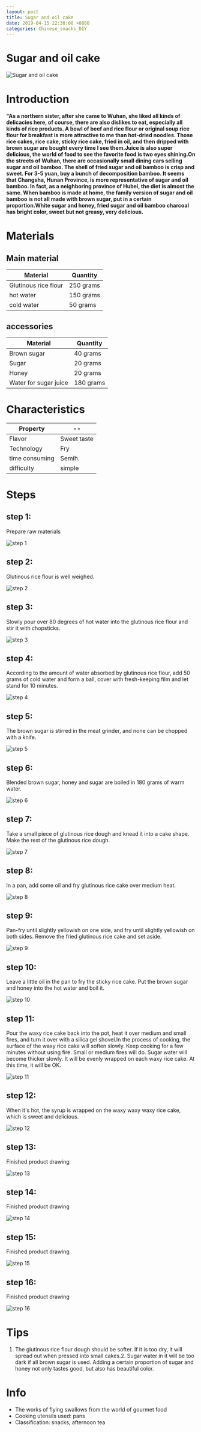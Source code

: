```yaml
---
layout: post
title: Sugar and oil cake
date: 2019-04-15 22:30:00 +0800
categories: Chinese_snacks_DIY
---
```


# Sugar and oil cake

![Sugar and oil cake]({{site.baseurl}}/img/448778/448778.jpg)

# Introduction

**"As a northern sister, after she came to Wuhan, she liked all kinds of delicacies here, of course, there are also dislikes to eat, especially all kinds of rice products. A bowl of beef and rice flour or original soup rice flour for breakfast is more attractive to me than hot-dried noodles. Those rice cakes, rice cake, sticky rice cake, fried in oil, and then dripped with brown sugar are bought every time I see them.Juice is also super delicious, the world of food to see the favorite food is two eyes shining.On the streets of Wuhan, there are occasionally small dining cars selling sugar and oil bamboo. The shell of fried sugar and oil bamboo is crisp and sweet. For 3-5 yuan, buy a bunch of decomposition bamboo. It seems that Changsha, Hunan Province, is more representative of sugar and oil bamboo. In fact, as a neighboring province of Hubei, the diet is almost the same. When bamboo is made at home, the family version of sugar and oil bamboo is not all made with brown sugar, put in a certain proportion.White sugar and honey, fried sugar and oil bamboo charcoal has bright color, sweet but not greasy, very delicious.**

# Materials


## Main material

Material|Quantity
--|--
Glutinous rice flour|250 grams
hot water|150 grams
cold water|50 grams

## accessories

Material|Quantity
--|--
Brown sugar|40 grams
Sugar|20 grams
Honey|20 grams
Water for sugar juice|180 grams

# Characteristics

Property|--
--|--
Flavor|Sweet taste
Technology|Fry
time consuming|Semih.
difficulty|simple

# Steps

## step 1:

Prepare raw materials

![step 1]({{site.baseurl}}/img/448778/1.jpg)

## step 2:

Glutinous rice flour is well weighed.

![step 2]({{site.baseurl}}/img/448778/2.jpg)

## step 3:

Slowly pour over 80 degrees of hot water into the glutinous rice flour and stir it with chopsticks.

![step 3]({{site.baseurl}}/img/448778/3.jpg)

## step 4:

According to the amount of water absorbed by glutinous rice flour, add 50 grams of cold water and form a ball, cover with fresh-keeping film and let stand for 10 minutes.

![step 4]({{site.baseurl}}/img/448778/4.jpg)

## step 5:

The brown sugar is stirred in the meat grinder, and none can be chopped with a knife.

![step 5]({{site.baseurl}}/img/448778/5.jpg)

## step 6:

Blended brown sugar, honey and sugar are boiled in 180 grams of warm water.

![step 6]({{site.baseurl}}/img/448778/6.jpg)

## step 7:

Take a small piece of glutinous rice dough and knead it into a cake shape. Make the rest of the glutinous rice dough.

![step 7]({{site.baseurl}}/img/448778/7.jpg)

## step 8:

In a pan, add some oil and fry glutinous rice cake over medium heat.

![step 8]({{site.baseurl}}/img/448778/8.jpg)

## step 9:

Pan-fry until slightly yellowish on one side, and fry until slightly yellowish on both sides. Remove the fried glutinous rice cake and set aside.

![step 9]({{site.baseurl}}/img/448778/9.jpg)

## step 10:

Leave a little oil in the pan to fry the sticky rice cake. Put the brown sugar and honey into the hot water and boil it.

![step 10]({{site.baseurl}}/img/448778/10.jpg)

## step 11:

Pour the waxy rice cake back into the pot, heat it over medium and small fires, and turn it over with a silica gel shovel.In the process of cooking, the surface of the waxy rice cake will soften slowly. Keep cooking for a few minutes without using fire. Small or medium fires will do. Sugar water will become thicker slowly. It will be evenly wrapped on each waxy rice cake. At this time, it will be OK.

![step 11]({{site.baseurl}}/img/448778/11.jpg)

## step 12:

When it's hot, the syrup is wrapped on the waxy waxy waxy rice cake, which is sweet and delicious.

![step 12]({{site.baseurl}}/img/448778/12.jpg)

## step 13:

Finished product drawing

![step 13]({{site.baseurl}}/img/448778/13.jpg)

## step 14:

Finished product drawing

![step 14]({{site.baseurl}}/img/448778/14.jpg)

## step 15:

Finished product drawing

![step 15]({{site.baseurl}}/img/448778/15.jpg)

## step 16:

Finished product drawing

![step 16]({{site.baseurl}}/img/448778/16.jpg)

# Tips

1. The glutinous rice flour dough should be softer. If it is too dry, it will spread out when pressed into small cakes.2. Sugar water in it will be too dark if all brown sugar is used. Adding a certain proportion of sugar and honey not only tastes good, but also has beautiful color.

# Info

- The works of flying swallows from the world of gourmet food
- Cooking utensils used: pans
- Classification: snacks, afternoon tea